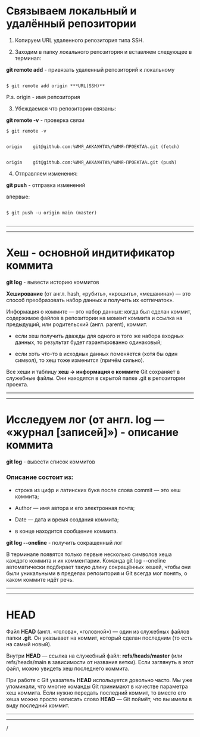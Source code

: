 # Связываем локальный и удалённый репозитории

1. Копируем URL удаленного репозитория типа SSH.


2. Заходим в папку локального репозитория и вставляем следующее в терминал:

**git remote add** - привязать удаленный репозиторий к локальному


```

$ git remote add origin ***URL(SSH)**

```


P.s. origin - имя репозитория


3. Убеждаемся что репозитории связаны:

**git remote -v** - проверка связи


```
$ git remote -v


origin    git@github.com:%ИМЯ_АККАУНТА%/%ИМЯ-ПРОЕКТА%.git (fetch)


origin    git@github.com:%ИМЯ_АККАУНТА%/%ИМЯ-ПРОЕКТА%.git (push)

```


4. Отправляем изменения:

**git push** - отправка изменений


впервые: 

```

$ git push -u origin main (master)


```

---
---


# Хеш - основной индитификатор коммита


**git log** - вывести историю коммитов


**Хеширование** (от англ. hash, «рубить», «крошить», «мешанина») — это способ преобразовать набор данных и получить их «отпечаток».


Информация о коммите — это набор данных: когда был сделан коммит, содержимое файлов в репозитории на момент коммита и ссылка на предыдущий, или родительский (англ. parent), коммит.


   - если хеш получить дважды для одного и того же набора входных данных, то результат будет гарантированно одинаковый;
    
    
   - если хоть что-то в исходных данных поменяется (хотя бы один символ), то хеш тоже изменится (причём сильно).


Все хеши и таблицу **хеш → информация о коммите** Git сохраняет в служебные файлы. Они находятся в скрытой папке .git в репозитории проекта.



---
---


# Исследуем лог (от англ. log — «журнал [записей]») - описание коммита


**git log** - вывести список коммитов


### Описание состоит из:

- строка из цифр и латинских букв после слова commit — это хеш коммита;


- Author — имя автора и его электронная почта;


- Date — дата и время создания коммита;


- в конце находится сообщение коммита.


**git log --oneline** - получить сокращенный лог

В терминале появятся только первые несколько символов хеша каждого коммита и их комментарии.
Команда git log --oneline автоматически подбирает такую длину сокращённых хешей, чтобы они были уникальными в пределах репозитория и Git всегда мог понять, о каком коммите идёт речь.


---
---


# HEAD

Файл **HEAD** (англ. «голова», «головной») — один из служебных файлов папки **.git**. Он указывает на коммит, который сделан последним (то есть на самый новый).


Внутри **HEAD** — ссылка на служебный файл: **refs/heads/master** (или refs/heads/main в зависимости от названия ветки). Если заглянуть в этот файл, можно увидеть хеш последнего коммита.


При работе с Git указатель **HEAD** используется довольно часто. Мы уже упоминали, что многие команды Git принимают в качестве параметра хеш коммита. Если нужно передать последний коммит, то вместо его хеша можно просто написать слово **HEAD** — Git поймёт, что вы имели в виду последний коммит.


---
---

/
